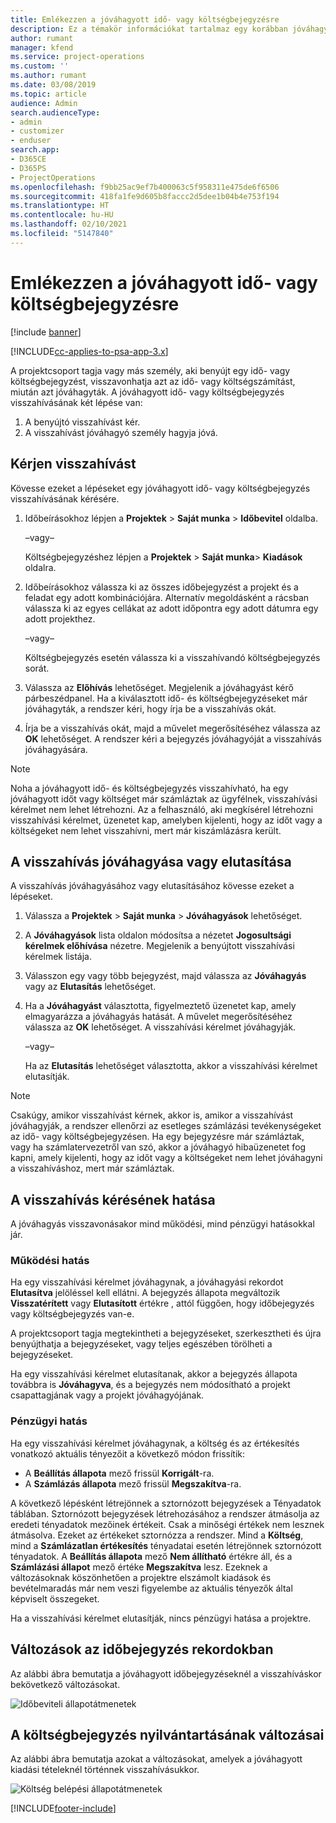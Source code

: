 ```yaml
---
title: Emlékezzen a jóváhagyott idő- vagy költségbejegyzésre
description: Ez a témakör információkat tartalmaz egy korábban jóváhagyott idő- vagy költségügylet visszahívásáról.
author: rumant
manager: kfend
ms.service: project-operations
ms.custom: ''
ms.author: rumant
ms.date: 03/08/2019
ms.topic: article
audience: Admin
search.audienceType:
- admin
- customizer
- enduser
search.app:
- D365CE
- D365PS
- ProjectOperations
ms.openlocfilehash: f9bb25ac9ef7b400063c5f958311e475de6f6506
ms.sourcegitcommit: 418fa1fe9d605b8faccc2d5dee1b04b4e753f194
ms.translationtype: HT
ms.contentlocale: hu-HU
ms.lasthandoff: 02/10/2021
ms.locfileid: "5147840"
---
```

# <a name="recall-approved-time-or-expense-entries"></a>Emlékezzen a jóváhagyott idő- vagy költségbejegyzésre

[!include [banner](../includes/psa-now-project-operations.md)]

[!INCLUDE[cc-applies-to-psa-app-3.x](../includes/cc-applies-to-psa-app-3x.md)]

A projektcsoport tagja vagy más személy, aki benyújt egy idő- vagy költségbejegyzést, visszavonhatja azt az idő- vagy költségszámítást, miután azt jóváhagyták. A jóváhagyott idő- vagy költségbejegyzés visszahívásának két lépése van:

1. A benyújtó visszahívást kér.
2. A visszahívást jóváhagyó személy hagyja jóvá.

## <a name="request-a-recall"></a>Kérjen visszahívást

Kövesse ezeket a lépéseket egy jóváhagyott idő- vagy költségbejegyzés visszahívásának kérésére.

1. Időbeírásokhoz lépjen a **Projektek** \> **Saját munka** \> **Időbevitel** oldalba.

    –vagy–

    Költségbejegyzéshez lépjen a **Projektek** \> **Saját munka**\> **Kiadások** oldalra.

2. Időbeírásokhoz válassza ki az összes időbejegyzést a projekt és a feladat egy adott kombinációjára. Alternatív megoldásként a rácsban válassza ki az egyes cellákat az adott időpontra egy adott dátumra egy adott projekthez.

    –vagy–

    Költségbejegyzés esetén válassza ki a visszahívandó költségbejegyzés sorát.

3. Válassza az **Előhívás** lehetőséget. Megjelenik a jóváhagyást kérő párbeszédpanel. Ha a kiválasztott idő- és költségbejegyzéseket már jóváhagyták, a rendszer kéri, hogy írja be a visszahívás okát.
4. Írja be a visszahívás okát, majd a művelet megerősítéséhez válassza az **OK** lehetőséget. A rendszer kéri a bejegyzés jóváhagyóját a visszahívás jóváhagyására.

> [!NOTE]
> Noha a jóváhagyott idő- és költségbejegyzés visszahívható, ha egy jóváhagyott időt vagy költséget már számláztak az ügyfélnek, visszahívási kérelmet nem lehet létrehozni. Az a felhasználó, aki megkísérel létrehozni visszahívási kérelmet, üzenetet kap, amelyben kijelenti, hogy az időt vagy a költségeket nem lehet visszahívni, mert már kiszámlázásra került.

## <a name="approve-or-reject-a-recall-request"></a>A visszahívás jóváhagyása vagy elutasítása

A visszahívás jóváhagyásához vagy elutasításához kövesse ezeket a lépéseket.

1. Válassza a **Projektek** \> **Saját munka** \> **Jóváhagyások** lehetőséget.
2. A **Jóváhagyások** lista oldalon módosítsa a nézetet **Jogosultsági kérelmek előhívása** nézetre. Megjelenik a benyújtott visszahívási kérelmek listája.
3. Válasszon egy vagy több bejegyzést, majd válassza az **Jóváhagyás** vagy az **Elutasítás** lehetőséget.
4. Ha a **Jóváhagyást** választotta, figyelmeztető üzenetet kap, amely elmagyarázza a jóváhagyás hatását. A művelet megerősítéséhez válassza az **OK** lehetőséget. A visszahívási kérelmet jóváhagyják.

    –vagy–

    Ha az **Elutasítás** lehetőséget választotta, akkor a visszahívási kérelmet elutasítják.

> [!NOTE]
> Csakúgy, amikor visszahívást kérnek, akkor is, amikor a visszahívást jóváhagyják, a rendszer ellenőrzi az esetleges számlázási tevékenységeket az idő- vagy költségbejegyzésen. Ha egy bejegyzésre már számláztak, vagy ha számlatervezetről van szó, akkor a jóváhagyó hibaüzenetet fog kapni, amely kijelenti, hogy az időt vagy a költségeket nem lehet jóváhagyni a visszahíváshoz, mert már számláztak.

## <a name="impact-of-a-recall-request"></a>A visszahívás kérésének hatása

A jóváhagyás visszavonásakor mind működési, mind pénzügyi hatásokkal jár.

### <a name="operational-impact"></a>Működési hatás

Ha egy visszahívási kérelmet jóváhagynak, a jóváhagyási rekordot **Elutasítva** jelöléssel kell ellátni. A bejegyzés állapota megváltozik **Visszatérített** vagy **Elutasított** értékre , attól függően, hogy időbejegyzés vagy költségbejegyzés van-e.

A projektcsoport tagja megtekintheti a bejegyzéseket, szerkesztheti és újra benyújthatja a bejegyzéseket, vagy teljes egészében törölheti a bejegyzéseket.

Ha egy visszahívási kérelmet elutasítanak, akkor a bejegyzés állapota továbbra is **Jóváhagyva**, és a bejegyzés nem módosítható a projekt csapattagjának vagy a projekt jóváhagyójának.

### <a name="financial-impact"></a>Pénzügyi hatás

Ha egy visszahívási kérelmet jóváhagynak, a költség és az értékesítés vonatkozó aktuális tényezőit a következő módon frissítik:

- A **Beállítás állapota** mező frissül **Korrigált**-ra.
- A **Számlázás állapota** mező frissül **Megszakítva**-ra.

A következő lépésként létrejönnek a sztornózott bejegyzések a Tényadatok táblában. Sztornózott bejegyzések létrehozásához a rendszer átmásolja az eredeti tényadatok mezőinek értékeit. Csak a minőségi értékek nem lesznek átmásolva. Ezeket az értékeket sztornózza a rendszer. Mind a **Költség**, mind a **Számlázatlan értékesítés** tényadatai esetén létrejönnek sztornózott tényadatok. A **Beállítás állapota** mező **Nem állítható** értékre áll, és a **Számlázási állapot** mező értéke **Megszakítva** lesz. Ezeknek a változásoknak köszönhetően a projektre elszámolt kiadások és bevételmaradás már nem veszi figyelembe az aktuális tényezők által képviselt összegeket.

Ha a visszahívási kérelmet elutasítják, nincs pénzügyi hatása a projektre.

## <a name="changes-to-time-entry-records"></a>Változások az időbejegyzés rekordokban

Az alábbi ábra bemutatja a jóváhagyott időbejegyzéseknél a visszahíváskor bekövetkező változásokat.

![Időbeviteli állapotátmenetek](media/TimeEntryStateTransitions.png)

## <a name="changes-to-expense-entry-records"></a>A költségbejegyzés nyilvántartásának változásai

Az alábbi ábra bemutatja azokat a változásokat, amelyek a jóváhagyott kiadási tételeknél történnek visszahívásukkor.

![Költség belépési állapotátmenetek](media/ExpenseEntryStateTransitions.png)


[!INCLUDE[footer-include](../includes/footer-banner.md)]